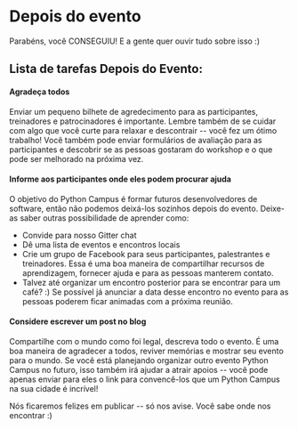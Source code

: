 # Depois do evento

Parabéns, você CONSEGUIU! E a gente quer ouvir tudo sobre isso :)

## Lista de tarefas Depois do Evento:

#### Agradeça todos

Enviar um pequeno bilhete de agredecimento para as participantes, treinadores e patrocinadores é importante. Lembre também de se cuidar com algo que você curte para relaxar e descontrair -- você fez um ótimo trabalho! Você também pode enviar formulários de avaliação para as participantes e descobrir se as pessoas gostaram do workshop e o que pode ser melhorado na próxima vez.

#### Informe aos participantes onde eles podem procurar ajuda

O objetivo do Python Campus é formar futuros desenvolvedores de software, então não podemos deixá-los sozinhos depois do evento. Deixe-as saber outras possibilidade de aprender como:
- Convide para nosso Gitter chat
- Dê uma lista de eventos e encontros locais
- Crie um grupo de Facebook para seus participantes, palestrantes e treinadores. Essa é uma boa maneira de compartilhar recursos de aprendizagem, fornecer ajuda e para as pessoas manterem contato.
- Talvez até organizar um encontro posterior para se encontrar para um café? :) Se possível já anunciar a data desse encontro no evento para as pessoas poderem ficar animadas com a próxima reunião.

#### Considere escrever um post no blog

Compartilhe com o mundo como foi legal, descreva todo o evento. É uma boa maneira de agradecer a todos, reviver memórias e mostrar seu evento para o mundo. Se você está planejando organizar outro evento Python Campus no futuro, isso também irá ajudar a atrair apoios -- você pode apenas enviar para eles o link para convencê-los que um Python Campus na sua cidade é incrível!

Nós ficaremos felizes em publicar -- só nos avise. Você sabe onde nos encontrar :)
